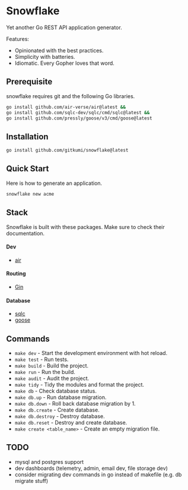 # Snowflake

Yet another Go REST API application generator.

Features:
- Opinionated with the best practices.
- Simplicity with batteries.
- Idiomatic. Every Gopher loves that word.

## Prerequisite

snowflake requires git and the following Go libraries.

```sh
go install github.com/air-verse/air@latest &&
go install github.com/sqlc-dev/sqlc/cmd/sqlc@latest && 
go install github.com/pressly/goose/v3/cmd/goose@latest
```

## Installation


```sh
go install github.com/gitkumi/snowflake@latest
```

## Quick Start

Here is how to generate an application.

```sh
snowflake new acme
```

## Stack

Snowflake is built with these packages. Make sure to check their documentation.

#### Dev

- [air](https://github.com/air-verse/air)

#### Routing

- [Gin](https://gin-gonic.com/)

#### Database

- [sqlc](https://github.com/sqlc-dev/sqlc)
- [goose](https://github.com/pressly/goose)

## Commands

- `make dev` - Start the development environment with hot reload.
- `make test` - Run tests.
- `make build` - Build the project.
- `make run` - Run the build.
- `make audit` - Audit the project.
- `make tidy` - Tidy the modules and format the project.
- `make db` - Check database status.
- `make db.up` - Run database migration.
- `make db.down` - Roll back database migration by 1.
- `make db.create` - Create database.
- `make db.destroy` - Destroy database.
- `make db.reset` - Destroy and create database.
- `make create <table_name>` - Create an empty migration file.

## TODO

- mysql and postgres support
- dev dashboards (telemetry, admin, email dev, file storage dev)
- consider migrating dev commands in go instead of makefile (e.g. db migrate stuff)
